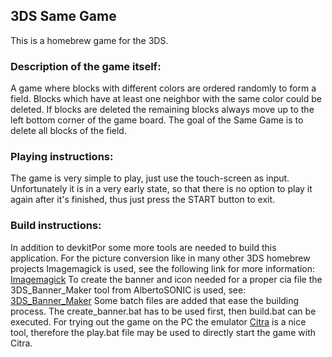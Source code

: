 ## 3DS Same Game

This is a homebrew game for the 3DS.

### Description of the game itself:
A game where blocks with different colors are ordered randomly to form a field. 
Blocks which have at least one neighbor with the same color could be deleted. 
If blocks are deleted the remaining blocks always move up to the left bottom corner 
of the game board. The goal of the Same Game is to delete all blocks of the field.

### Playing instructions:
The game is very simple to play, just use the touch-screen as input. Unfortunately
it is in a very early state, so that there is no option to play it again after it's
finished, thus just press the START button to exit.

### Build instructions:
In addition to devkitPor some more tools are needed to build this application.
For the picture conversion like in many other 3DS homebrew projects Imagemagick is used,
see the following link for more information: [Imagemagick](http://www.imagemagick.org/script/index.php)
To create the banner and icon needed for a proper cia file the 3DS_Banner_Maker tool 
from AlbertoSONIC is used, see: [3DS_Banner_Maker](https://github.com/AlbertoSONIC/3DS_Banner_Maker)
Some batch files are added that ease the building process. The create_banner.bat has to
be used first, then build.bat can be executed. For trying out the game on the PC the
emulator [Citra](https://citra-emu.org/) is a nice tool, therefore the play.bat file
may be used to directly start the game with Citra.

